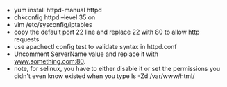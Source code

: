 + yum install httpd-manual httpd
+ chkconfig httpd –level 35 on
+ vim /etc/sysconfig/iptables
+ copy the default port 22 line and replace 22 with 80 to allow http requests
+ use apachectl config test to validate syntax in httpd.conf
+ Uncomment ServerName value and replace it with www.something.com:80.
+ note, for selinux, you have to either disable it or set the permissions you didn't even know existed
when you type ls -Zd /var/www/html/
